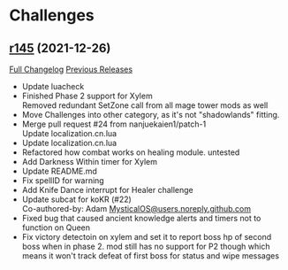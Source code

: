 # <DBM> Challenges

## [r145](https://github.com/DeadlyBossMods/DBM-Challenges/tree/r145) (2021-12-26)
[Full Changelog](https://github.com/DeadlyBossMods/DBM-Challenges/compare/r144...r145) [Previous Releases](https://github.com/DeadlyBossMods/DBM-Challenges/releases)

- Update luacheck  
- Finished Phase 2 support for Xylem  
    Removed redundant SetZone call from all mage tower mods as well  
- Move Challenges into other category, as it's not "shadowlands" fitting.  
- Merge pull request #24 from nanjuekaien1/patch-1  
    Update localization.cn.lua  
- Update localization.cn.lua  
- Refactored how combat works on healing module. untested  
- Add Darkness Within timer for Xylem  
- Update README.md  
- Fix spellID for warning  
- Add Knife Dance interrupt for Healer challenge  
- Update subcat for koKR (#22)  
    Co-authored-by: Adam <MysticalOS@users.noreply.github.com>  
- Fixed bug that caused ancient knowledge alerts and timers not to function on Queen  
- Fix victory detectoin on xylem and set it to report boss hp of second boss when in phase 2. mod still has no support for P2 though which means it won't track defeat of first boss for status and wipe messages  
